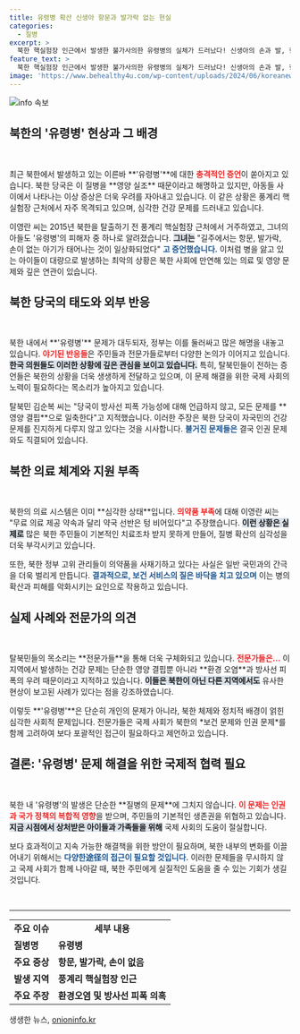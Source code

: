 ```yaml
---
title: 유령병 확산 신생아 항문과 발가락 없는 현실
categories:
  - 질병
excerpt: >
  북한 핵실험장 인근에서 발생한 불가사의한 유령병의 실체가 드러났다! 신생아의 손과 발, 항문이 없는 기이한 증세가 일상이라는데… 탈북민의 증언과 함께 의약품 사재기 논란 속 북한 당국의 해명은 공허하다!
feature_text: >
  북한 핵실험장 인근에서 발생한 불가사의한 유령병의 실체가 드러났다! 신생아의 손과 발, 항문이 없는 기이한 증세가 일상이라는데… 탈북민의 증언과 함께 의약품 사재기 논란 속 북한 당국의 해명은 공허하다!
image: 'https://www.behealthy4u.com/wp-content/uploads/2024/06/koreanews.jpg'
---
```


<p><img src="https://www.behealthy4u.com/wp-content/uploads/2024/06/koreanews.jpg" alt="info 속보" /></p>

<h2 data-ke-size="size26">북한의 '유령병' 현상과 그 배경</h2>

<p data-ke-size="size16">&nbsp;</p>

<p data-ke-size="size16">최근 북한에서 발생하고 있는 이른바 **'유령병'**에 대한 <b><span style="color: #ee2323;">충격적인 증언</span></b>이 쏟아지고 있습니다. 북한 당국은 이 질병을 **영양 실조** 때문이라고 해명하고 있지만, 아동들 사이에서 나타나는 이상 증상은 더욱 우려를 자아내고 있습니다. 이 같은 상황은 풍계리 핵실험장 근처에서 자주 목격되고 있으며, 심각한 건강 문제를 드러내고 있습니다.</p>

<p data-ke-size="size16">이영란 씨는 2015년 북한을 탈출하기 전 풍계리 핵실험장 근처에서 거주하였고, 그녀의 아들도 '유령병'의 피해자 중 하나로 알려졌습니다. <b><span style="background-color: #21538527;">그녀는</span></b> "길주에서는 항문, 발가락, 손이 없는 아기가 태어나는 것이 일상화되었다" <b><span style="color: #1a5490;">고 증언했습니다.</span></b> 이처럼 병을 앓고 있는 아이들이 대량으로 발생하는 최악의 상황은 북한 사회에 만연해 있는 의료 및 영양 문제와 깊은 연관이 있습니다.</p>

<h2 data-ke-size="size26">북한 당국의 태도와 외부 반응</h2>

<p data-ke-size="size16">&nbsp;</p>

<p data-ke-size="size16">북한 내에서 **'유령병'** 문제가 대두되자, 정부는 이를 둘러싸고 많은 해명을 내놓고 있습니다. <b><span style="color: #ee2323;">야기된 반응들</span></b>은 주민들과 전문가들로부터 다양한 논의가 이어지고 있습니다. <b><span style="background-color: #21538527;">한국 의원들도 이러한 상황에 깊은 관심을 보이고 있습니다.</span></b> 특히, 탈북민들이 전하는 증언들은 북한의 상황을 더욱 생생하게 전달하고 있으며, 이 문제 해결을 위한 국제 사회의 노력이 필요하다는 목소리가 높아지고 있습니다.</p>

<p data-ke-size="size16">탈북민 김순복 씨는 "당국이 방사선 피폭 가능성에 대해 언급하지 않고, 모든 문제를 **영양 결핍**으로 일축한다"고 지적했습니다. 이러한 주장은 북한 당국이 자국민의 건강 문제를 진지하게 다루지 않고 있다는 것을 시사합니다. <b><span style="color: #1a5490;">불거진 문제들은</span></b> 결국 인권 문제와도 직결되어 있습니다.</p>

<h2 data-ke-size="size26">북한 의료 체계와 지원 부족</h2>

<p data-ke-size="size16">&nbsp;</p>

<p data-ke-size="size16">북한의 의료 시스템은 이미 **심각한 상태**입니다. <b><span style="color: #ee2323;">의약품 부족</span></b>에 대해 이영란 씨는 "무료 의료 제공 약속과 달리 약국 선반은 텅 비어있다"고 주장했습니다. <b><span style="background-color: #21538527;">이런 상황은 실제로</span></b> 많은 북한 주민들이 기본적인 치료조차 받지 못하게 만들어, 질병 확산의 심각성을 더욱 부각시키고 있습니다.</p>

<p data-ke-size="size16">또한, 북한 정부 고위 관리들이 의약품을 사재기하고 있다는 사실은 일반 국민과의 간극을 더욱 벌리게 만듭니다. <b><span style="color: #1a5490;">결과적으로, 보건 서비스의 질은 바닥을 치고 있으며</span></b> 이는 병의 확산과 피해를 악화시키는 요인으로 작용하고 있습니다.</p>

<h2 data-ke-size="size26">실제 사례와 전문가의 의견</h2>

<p data-ke-size="size16">&nbsp;</p>

<p data-ke-size="size16">탈북민들의 목소리는 **전문가들**을 통해 더욱 구체화되고 있습니다. <b><span style="color: #ee2323;">전문가들은...</span></b> 이 지역에서 발생하는 건강 문제는 단순한 영양 결핍뿐 아니라 **환경 오염**과 방사선 피폭의 우려 때문이라고 지적하고 있습니다. <b><span style="background-color: #21538527;">이들은 북한이 아닌 다른 지역에서도</span></b> 유사한 현상이 보고된 사례가 있다는 점을 강조하였습니다.</p>

<p data-ke-size="size16">이렇듯 **'유령병'**은 단순히 개인의 문제가 아니라, 북한 체제와 정치적 배경이 얽힌 심각한 사회적 문제입니다. 전문가들은 국제 사회가 북한의 *보건 문제와 인권 문제*를 함께 고려하여 보다 포괄적인 접근이 필요하다고 제언하고 있습니다.</p>

<h2 data-ke-size="size26">결론: '유령병' 문제 해결을 위한 국제적 협력 필요</h2>

<p data-ke-size="size16">&nbsp;</p>

<p data-ke-size="size16">북한 내 '유령병'의 발생은 단순한 **질병의 문제**에 그치지 않습니다. <b><span style="color: #ee2323;">이 문제는 인권과 국가 정책의 복합적 영향</span></b>을 받으며, 주민들의 기본적인 생존권을 위협하고 있습니다. <b><span style="background-color: #21538527;">지금 시점에서 상처받은 아이들과 가족들을 위해</span></b> 국제 사회의 도움이 절실합니다.</p>

<p data-ke-size="size16">보다 효과적이고 지속 가능한 해결책을 위한 방안이 필요하며, 북한 내부의 변화를 이끌어내기 위해서는 <b><span style="color: #1a5490;">다양한途径의 접근이 필요할 것입니다.</span></b> 이러한 문제들을 무시하지 않고 국제 사회가 함께 나아갈 때, 북한 주민에게 실질적인 도움을 줄 수 있는 기회가 생길 것입니다.</p>

<p data-ke-size="size16">&nbsp;</p>

<hr/>

<table style="width: 100%; border-collapse: collapse;">
    <tr>
        <td style="text-align: center; height: 17px;"><b>주요 이슈</b></td>
        <td style="text-align: center; height: 17px;"><b>세부 내용</b></td>
    </tr>
    <tr>
        <td style="height: 17px;"><b>질병명</b></td>
        <td style="height: 17px;"><b>유령병</b></td>
    </tr>
    <tr>
        <td style="height: 17px;"><b>주요 증상</b></td>
        <td style="height: 17px;"><b>항문, 발가락, 손이 없음</b></td>
    </tr>
    <tr>
        <td style="height: 17px;"><b>발생 지역</b></td>
        <td style="height: 17px;"><b>풍계리 핵실험장 인근</b></td>
    </tr>
    <tr>
        <td style="height: 17px;"><b>주요 주장</b></td>
        <td style="height: 17px;"><b>환경오염 및 방사선 피폭 의혹</b></td>
    </tr>
</table>
생생한 뉴스, <a href="https://onioninfo.kr" rel="dofollow">onioninfo.kr</a>


